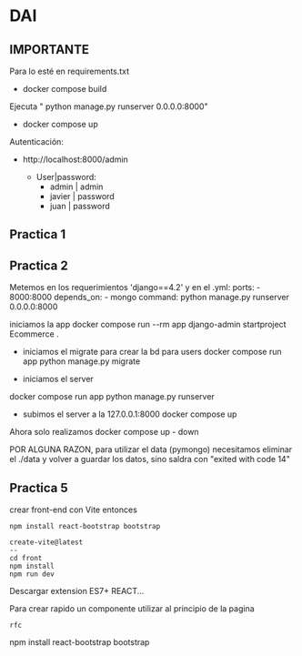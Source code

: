 # DAI

## IMPORTANTE

Para lo esté en requirements.txt
- docker compose build 

Ejecuta " python manage.py runserver 0.0.0.0:8000"
- docker compose up 


Autenticación: 
- http://localhost:8000/admin

  - User|password:
    - admin | admin
    - javier | password
    - juan | password

## Practica 1


## Practica 2
Metemos en los requerimientos 'django==4.2' y en el .yml:
    ports:
      - 8000:8000
    depends_on:
      - mongo
    command: python manage.py runserver 0.0.0.0:8000

iniciamos la app
docker compose run --rm app django-admin startproject Ecommerce .

- iniciamos el migrate para crear la bd para users
docker compose run app python manage.py migrate

- iniciamos el server

docker compose run app python manage.py runserver

- subimos el server a la 127.0.0.1:8000
docker compose up

Ahora solo realizamos docker compose up - down 


POR ALGUNA RAZON, para utilizar el data (pymongo) necesitamos eliminar el ./data y volver a guardar los datos, sino saldra con "exited with code 14"


## Practica 5
crear front-end con Vite entonces

```
npm install react-bootstrap bootstrap

create-vite@latest
--
cd front
npm install
npm run dev
```

Descargar extension ES7+ REACT...

Para crear rapido un componente utilizar al principio de la pagina
```
rfc
```

npm install react-bootstrap bootstrap
